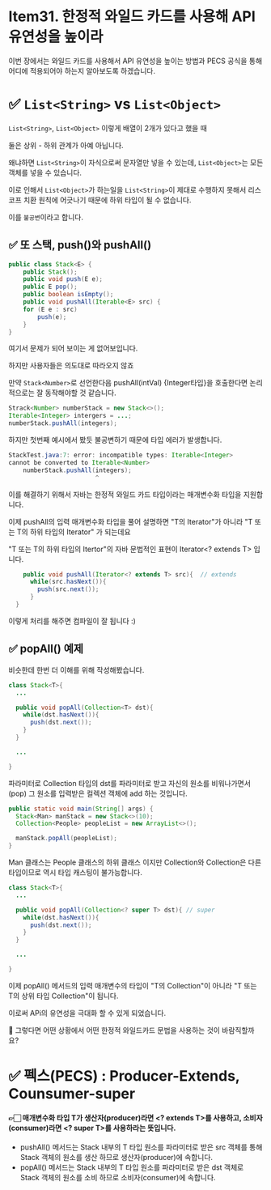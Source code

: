 # Item31. 한정적 와일드 카드를 사용해 API 유연성을 높이라

이번 장에서는 와일드 카드를 사용해서 API 유연성을 높이는 방법과 PECS 공식을 통해 어디에 적용되어야 하는지 알아보도록 하겠습니다.

# ✅ `List<String>` vs `List<Object>`
`List<String>`, `List<Object>` 이렇게 배열이 2개가 있다고 했을 때 

둘은 상위 - 하위 관계가 아예 아닙니다.

왜냐하면 `List<String>`이 자식으로써 문자열만 넣을 수 있는데, `List<Object>`는 모든 객체를 넣을 수 있습니다.

이로 인해서 `List<Object>`가 하는일을 `List<String>`이 제대로 수행하지 못해서 리스코프 치환 원칙에 어긋나기 때문에 하위 타입이 될 수 없습니다.

이를 `불공변`이라고 합니다.

## ✅ 또 스택, push()와 pushAll()

```java
public class Stack<E> {
    public Stack();
    public void push(E e);
    public E pop();
    public boolean isEmpty();
    public void pushAll(Iterable<E> src) {
    for (E e : src)
        push(e);
    }
}
```

여기서 문제가 되어 보이는 게 없어보입니다.

하지만 사용자들은 의도대로 따라오지 않죠

만약 `Stack<Number>`로 선언한다음 pushAll(intVal) {Integer타입}을 호출한다면 논리적으로는 잘 동작해야할 것 같습니다.

```java
Strack<Number> numberStack = new Stack<>();
Iterable<Integer> intergers = ...;
numberStack.pushAll(integers);
```

하지만 첫번째 예시에서 봤듯 불공변하기 때문에 타입 에러가 발생합니다.

```java
StackTest.java:7: error: incompatible types: Iterable<Integer>
cannot be converted to Iterable<Number>
    numberStack.pushAll(integers);
                        ^
```

이를 해결하기 위해서 자바는 한정적 와일드 카드 타입이라는 매개변수화 타입을 지원합니다.

이제 pushAll의 입력 매개변수화 타입을 풀어 설명하면 "T의 Iterator"가 아니라 "T 또는 T의 하위 타입의 Iterator" 가 되는데요

"T 또는 T의 하위 타입의 Itertor"의 자바 문법적인 표현이 Iterator<? extends T> 입니다.

```java
    public void pushAll(Iterator<? extends T> src){  // extends
      while(src.hasNext()){
        push(src.next());
      }
  }
```
이렇게 처리를 해주면 컴파일이 잘 됩니다 :)

## ✅ popAll() 예제

비슷한데 한번 더 이해를 위해 작성해봤습니다.

```java
class Stack<T>{
  ...

  public void popAll(Collection<T> dst){
    while(dst.hasNext()){
      push(dst.next());
    }
  }

  ...

}
```
파라미터로 Collection 타입의 dst를 파라미터로 받고 자신의 원소를 비워나가면서(pop) 그 원소를 입력받은 컬렉션 객체에 add 하는 것입니다.

```java
public static void main(String[] args) {
  Stack<Man> manStack = new Stack<>(10);
  Collection<People> peopleList = new ArrayList<>();

  manStack.popAll(peopleList);
}
```
Man 클래스는 People 클래스의 하위 클래스 이지만 Collection<People>와 Collection<Man>은 다른 타입이므로 역시 타입 캐스팅이 불가능합니다.

```java
class Stack<T>{
  ...

  public void popAll(Collection<? super T> dst){ // super
    while(dst.hasNext()){
      push(dst.next());
    }
  }

  ...

}
```
이제 popAll() 메서드의 입력 매개변수의 타입이 "T의 Collection"이 아니라 "T 또는 T의 상위 타입 Collection"이 됩니다.

이로써 APi의 유연성을 극대화 할 수 있게 되었습니다.

🧐 그렇다면 어떤 상황에서 어떤 한정적 와일드카드 문법을 사용하는 것이 바람직할까요? 

# ✅ 펙스(PECS) : Producer-Extends, Counsumer-super

#### 👉🏻 매개변수화 타입 T가 생산자(producer)라면 <? extends T>를 사용하고, 소비자(consumer)라면 <? super T>를 사용하라는 뜻입니다.

- pushAll() 메서드는 Stack 내부의 T 타입 원소를 파라미터로 받은 src 객체를 통해 Stack 객체의 원소를 생산 하므로 생산자(producer)에 속합니다.
- popAll() 메서드는 Stack 내부의 T 타입 원소를 파라미터로 받은 dst 객체로 Stack 객체의 원소를 소비 하므로 소비자(consumer)에 속합니다.


























